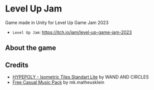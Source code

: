 # Level Up Jam
Game made in Unity for Level Up Game Jam 2023

- `Level Up Jam`: https://itch.io/jam/level-up-game-jam-2023

## About the game

## Credits
- [HYPEPOLY - Isometric Tiles Standart Lite](https://assetstore.unity.com/packages/3d/environments/hypepoly-isometric-tiles-standart-lite-193779) by WAND AND CIRCLES
- [Free Casual Music Pack](https://assetstore.unity.com/packages/audio/music/free-casual-music-pack-242591) by mk.matheusklein